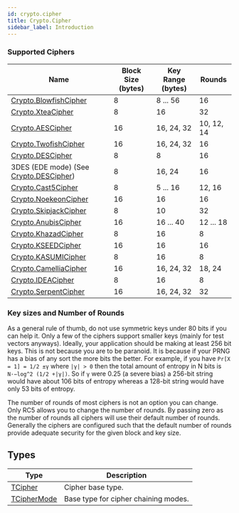 ```yaml
---
id: crypto.cipher
title: Crypto.Cipher
sidebar_label: Introduction
---
```



### Supported Ciphers

| Name          | Block Size (bytes) | Key Range (bytes) | Rounds |
|---|---|---|---|
| [Crypto.BlowfishCipher](../crypto/crypto_blowfishcipher.md)   | 8  | 8 ... 56   | 16 |
| [Crypto.XteaCipher](../crypto/crypto_xteacipher.md)       | 8  | 16         | 32 |
| [Crypto.AESCipher](../crypto/crypto_aescipher.md)        | 16 | 16, 24, 32 | 10, 12, 14 |
| [Crypto.TwofishCipher](../crypto/crypto_twofishcipher.md)    | 16 | 16, 24, 32 | 16 |
| [Crypto.DESCipher](../crypto/crypto_descipher.md)        | 8  | 8          | 16 |
| 3DES (EDE mode) (See [Crypto.DESCipher](../crypto/crypto_descipher.md)) | 8  | 16, 24     | 16 |
| [Crypto.Cast5Cipher](../crypto/crypto_cast5cipher.md)      | 8  | 5 ... 16   | 12, 16 |
| [Crypto.NoekeonCipher](../crypto/crypto_noekeoncipher.md)    | 16 | 16         | 16 |
| [Crypto.SkipjackCipher](../crypto/crypto_skipjackcipher.md)   | 8  | 10         | 32 |
| [Crypto.AnubisCipher](../crypto/crypto_anubiscipher.md)     | 16 | 16 ... 40  | 12 ... 18 |
| [Crypto.KhazadCipher](../crypto/crypto_khazadcipher.md)     | 8  | 16         | 8 |
| [Crypto.KSEEDCipher](../crypto/crypto_kseedcipher.md)      | 16 | 16         | 16 |
| [Crypto.KASUMICipher](../crypto/crypto_kasumicipher.md)     | 8  | 16         | 8 |
| [Crypto.CamelliaCipher](../crypto/crypto_camelliacipher.md)   | 16 | 16, 24, 32 | 18, 24 |
| [Crypto.IDEACipher](../crypto/crypto_ideacipher.md)       | 8  | 16         | 8 |
| [Crypto.SerpentCipher](../crypto/crypto_serpentcipher.md)    | 16 | 16, 24, 32 | 32 |

### Key sizes and Number of Rounds

As a general rule of thumb, do not use symmetric keys under 80 bits if you can help it.
Only a few of the ciphers support smaller keys (mainly for test vectors anyways).
Ideally, your application should be making at least 256 bit keys. This is not because you are to be paranoid.
It is because if your PRNG has a bias of any sort the more bits the better.
For example, if you have `Pr[X = 1] = 1/2 ±γ` where `|γ| > 0` then the total amount of entropy in N bits is `N·−log^2 (1/2 +|γ|)`.
So if `γ` were 0.25 (a severe bias) a 256-bit string would have about 106 bits of entropy whereas a 128-bit string would have only 53 bits of entropy.

The number of rounds of most ciphers is not an option you can change. Only RC5 allows you to change the number of rounds.
By passing zero as the number of rounds all ciphers will use their default number of rounds. Generally the ciphers are configured such that the default
number of rounds provide adequate security for the given block and key size.


## Types
| Type | Description |
|---|---|
| [TCipher](../../crypto/crypto.cipher/tcipher) | Cipher base type. |
| [TCipherMode](../../crypto/crypto.cipher/tciphermode) | Base type for cipher chaining modes. |

